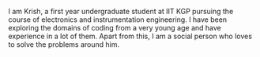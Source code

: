 I am Krish, a first year undergraduate student at IIT KGP pursuing the course of electronics and instrumentation engineering. I have been exploring the domains of coding from a very young age and have experience in a lot of them. Apart from this, I am a social person who loves to solve the problems around him.




